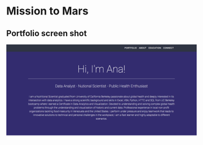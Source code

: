 # Mission to Mars

## Portfolio screen shot

![Portfolio Screenshot](https://github.com/anapereda/Mission_to_Mars/blob/master/Screen%20Shot%202020-07-17%20at%209.04.44%20PM.png)
